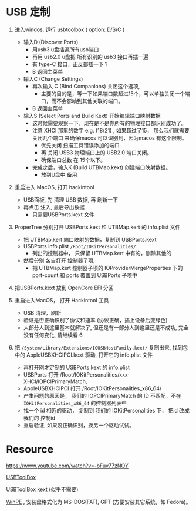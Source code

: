 

# USB 定制

1. 进入windos, 运行 usbtoolbox ( option: D/S/C )
    - 输入D (Discover Ports)
        - 用usb3 u盘插遍所有usb端口
        - 再用 usb2.0 u盘把 所有识别的 usb3 接口再插一遍
        - 有 type-C 接口，正反都插一下 ?
        - B 返回主菜单
    - 输入C (Change Settings)
        - 再次输入 C (Bind Companions) 关闭这个选项, 
            - 主要的目的是，等一下如果端口数超过15个，可以单独关闭一个端口，而不会影响到其他关联的端口。
        - B 返回主菜单
    - 输入S (Select Ports and Build Kext)  开始编辑端口映射数据
        - 这时候需要观察一下，现在是不是你所有的物理接口都识别成功了。
        - 注意 XHCI 那里的数字 e.g. (18/21) , 如果超过了15， 那么我们就需要关闭几个端口 来确保macos 可以识别到，因为macos 有这个限制。
            - 优先关闭 扫描工具错误添加的端口
            - 再 关闭 USB3 物理端口上的 USB2.0 端口关闭。
            - 确保端口总数 在 15个以下。
        - 完成之后，输入K (Build UTBMap.kext) 创建端口映射数据。
            - 放到U盘中 备用


2. 重启进入 MacOS, 打开 hackintool
    - USB面板, 先 清理 USB 数据, 再 刷新一下
    - 再点击 注入, 最后导出数据
        - 只需要USBPorts.kext 文件

3. ProperTree 分别打开 USBPorts.kext 和 UTBMap.kert 的 info.plist 文件
    - 把 UTBMap.kert 端口映射的数据，复制到 USBPorts.kext
    - USBPorts info.plist `/Root/IOKitPersonalities/`
        - 列出的控制器中， 只保留 UTBMap.kert  中有的，删除其他的
    - 然后分别 各自打开 控制器子项,
        - 把 UTBMap.kert  控制器子项的 IOProviderMergeProperties 下的 port-count 和 ports 覆盖到 USBPorts 子项中

4. 把USBPorts.kext  放到 OpenCore EFI 分区
5. 重启进入MacOS， 打开 Hackintool 工具
    - USB 清理，刷新
    - 验证是否正确识别了协议和速率 (协议正确，插上设备后变绿色)
    - 大部分人到这里基本就解决了, 但还是有一部分人到这里还是不成功, 完全没有任何变化, 请继续看 6
6. 把 `/System/Library/Extensions/IOUSBHostFamily.kext/` 复制出来, 找到包中的 AppleUSBXHCIPCI.kext 驱动, 打开它的 info.plist 文件
    - 再打开刚才定制的 USBPorts.kext 的 info.plist
    - USBPorts 打开 /Root/IOKitPersonalities/xxx-XHCI/IOPCIPrimaryMatch,
    - AppleUSBXHCIPCI 打开 /Root/IOKitPersonalities_x86_64/
    - 产生问题的原因是， 我们的 IOPCIPrimaryMatch 的 ID 不匹配，不在 `IOKitPersonalities_x86_64` 的控制器列表中
    - 找一个 id 相近的驱动， 复制到 我们的 IOKitPersonalities 下， 把id 改成我们的 控制id
    - 重启验证, 如果没正确识别，换另一个驱动试试。



# Resource

https://www.youtube.com/watch?v=-bFuv77zNOY

[USBToolBox](https://github.com/USBToolBox/tool/releases)

[USBToolBox kext](https://github.com/USBToolBox/kext/releases) (似乎不需要)

[WinPE](https://zfile.edgeless.top/Socket) ,  安装盘格式化为 MS-DOS(FAT), GPT (方便安装其它系统，如 Fedora)。 








